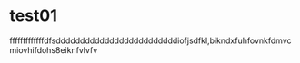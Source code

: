 # test01
fffffffffffffdfsdddddddddddddddddddddddddiofjsdfkl,bikndxfuhfovnkfdmvcmiovhifdohs8eiknfvlvfv
